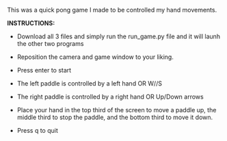 This was a quick pong game I made to be controlled my hand movements.

**INSTRUCTIONS:**

  * Download all 3 files and simply run the run_game.py file and it will launh the other two programs

  * Reposition the camera and game window to your liking.

  * Press enter to start
  
  * The left paddle is controlled by a left hand OR W//S

  * The right paddle is controlled by a right hand OR Up/Down arrows

  * Place your hand in the top third of the screen to move a paddle up, the middle third to stop the paddle, and the bottom third to move it down.

  * Press q to quit
